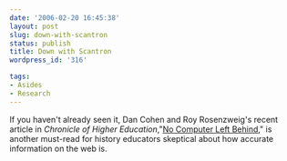```yaml
---
date: '2006-02-20 16:45:38'
layout: post
slug: down-with-scantron
status: publish
title: Down with Scantron
wordpress_id: '316'

tags:
- Asides
- Research
---
```


If you haven't already seen it, Dan Cohen and Roy Rosenzweig's recent article in _Chronicle of Higher Education_,"[No Computer Left Behind](http://chnm.gmu.edu/resources/essays/essay.php?id=38)," is another must-read for history educators skeptical about how accurate information on the web is.
